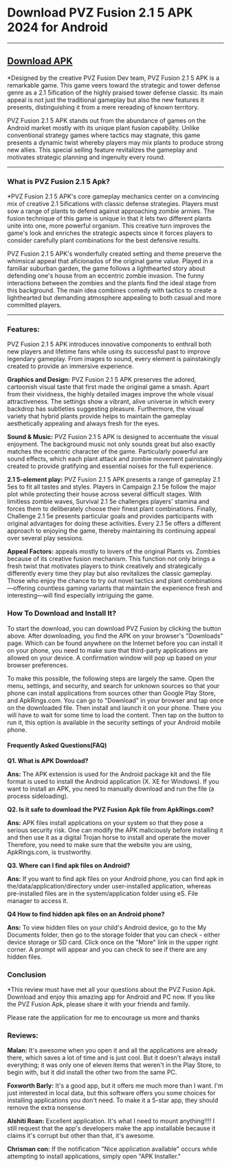 # Download PVZ Fusion 2.1 5 APK 2024 for Android

---
## [Download APK](https://apkrings.com/en/pvz-fusion-21-5-apk)

*Designed by the creative PVZ Fusion Dev team, PVZ Fusion 2.1 5 APK is a remarkable game. This game veers toward the strategic and tower defense genre as a 2.1 5ification of the highly praised tower defense classic. Its main appeal is not just the traditional gameplay but also the new features it presents, distinguishing it from a mere rereading of known territory.

PVZ Fusion 2.1 5 APK stands out from the abundance of games on the Android market mostly with its unique plant fusion capability. Unlike conventional strategy games where tactics may stagnate, this game presents a dynamic twist whereby players may mix plants to produce strong new allies. This special selling feature revitalizes the gameplay and motivates strategic planning and ingenuity every round.

---

### **What is PVZ Fusion 2.1 5 Apk?**  
*PVZ Fusion 2.1 5 APK's core gameplay mechanics center on a convincing mix of creative 2.1 5ifications with classic defense strategies. Players must sow a range of plants to defend against approaching zombie armies. The fusion technique of this game is unique in that it lets two different plants unite into one, more powerful organism. This creative turn improves the game's look and enriches the strategic aspects since it forces players to consider carefully plant combinations for the best defensive results.

PVZ Fusion 2.1 5 APK's wonderfully created setting and theme preserve the whimsical appeal that aficionados of the original game value. Played in a familiar suburban garden, the game follows a lighthearted story about defending one's house from an eccentric zombie invasion. The funny interactions between the zombies and the plants find the ideal stage from this background. The main idea combines comedy with tactics to create a lighthearted but demanding atmosphere appealing to both casual and more committed players.  

---

### **Features:**  

PVZ Fusion 2.1 5 APK introduces innovative components to enthrall both new players and lifetime fans while using its successful past to improve legendary gameplay. From images to sound, every element is painstakingly created to provide an immersive experience.

**Graphics and Design:** PVZ Fusion 2.1 5 APK preserves the adored, cartoonish visual taste that first made the original game a smash. Apart from their vividness, the highly detailed images improve the whole visual attractiveness. The settings show a vibrant, alive universe in which every backdrop has subtleties suggesting pleasure. Furthermore, the visual variety that hybrid plants provide helps to maintain the gameplay aesthetically appealing and always fresh for the eyes.

**Sound & Music:** PVZ Fusion 2.1 5 APK is designed to accentuate the visual enjoyment. The background music not only sounds great but also exactly matches the eccentric character of the game. Particularly powerful are sound effects, which each plant attack and zombie movement painstakingly created to provide gratifying and essential noises for the full experience.

**2.1 5-element play:** PVZ Fusion 2.1 5 APK presents a range of gameplay 2.1 5es to fit all tastes and styles. Players in Campaign 2.1 5e follow the major plot while protecting their house across several difficult stages. With limitless zombie waves, Survival 2.1 5e challenges players' stamina and forces them to deliberately choose their finest plant combinations. Finally, Challenge 2.1 5e presents particular goals and provides participants with original advantages for doing these activities. Every 2.1 5e offers a different approach to enjoying the game, thereby maintaining its continuing appeal over several play sessions.

**Appeal Factors:** appeals mostly to lovers of the original Plants vs. Zombies because of its creative fusion mechanism. This function not only brings a fresh twist that motivates players to think creatively and strategically differently every time they play but also revitalizes the classic gameplay. Those who enjoy the chance to try out novel tactics and plant combinations—offering countless gaming variants that maintain the experience fresh and interesting—will find especially intriguing the game.



### **How To Download and Install It?** 

To start the download, you can download PVZ Fusion by clicking the button above. After downloading, you find the APK on your browser's "Downloads" page. Which can be found anywhere on the Internet before you can install it on your phone, you need to make sure that third-party applications are allowed on your device. A confirmation window will pop up based on your browser preferences.

To make this possible, the following steps are largely the same. Open the menu, settings, and security, and search for unknown sources so that your phone can install applications from sources other than Google Play Store, and ApkRings.com. You can go to "Download" in your browser and tap once on the downloaded file. Then install and launch it on your phone. There you will have to wait for some time to load the content. Then tap on the button to run it, this option is available in the security settings of your Android mobile phone.


#### **Frequently Asked Questions(FAQ)** 
 
**Q1. What is APK Download?**

**Ans:** The APK extension is used for the Android package kit and the file format is used to install the Android application (X. XE for Windows). If you want to install an APK, you need to manually download and run the file (a process sideloading).

**Q2. Is it safe to download the PVZ Fusion Apk file from ApkRings.com?**

**Ans:** APK files install applications on your system so that they pose a serious security risk. One can modify the APK maliciously before installing it and then use it as a digital Trojan horse to install and operate the mover Therefore, you need to make sure that the website you are using, ApkRings.com, is trustworthy.

**Q3. Where can I find apk files on Android?**

**Ans:** If you want to find apk files on your Android phone, you can find apk in the/data/application/directory under user-installed application, whereas pre-installed files are in the system/application folder using eS. File manager to access it.

**Q4 How to find hidden apk files on an Android phone?**

**Ans:** To view hidden files on your child's Android device, go to the My Documents folder, then go to the storage folder that you can check - either device storage or SD card. Click once on the "More" link in the upper right corner. A prompt will appear and you can check to see if there are any hidden files.

### **Conclusion**  

*This review must have met all your questions about the PVZ Fusion Apk. Download and enjoy this amazing app for Android and PC now. If you like the PVZ Fusion Apk, please share it with your friends and family.

Please rate the application for me to encourage us more and thanks

### **Reviews:** 


**Malan:** It's awesome when you open it and all the applications are already there, which saves a lot of time and is just cool. But it doesn't always install everything; it was only one of eleven items that weren't in the Play Store, to begin with, but it did install the other two from the same PC.

**Foxworth Barly:** It's a good app, but it offers me much more than I want. I'm just interested in local data, but this software offers you some choices for installing applications you don't need. To make it a 5-star app, they should remove the extra nonsense.

**Alshiti Roan:** Excellent application. It's what I need to mount anything!!!! I still request that the app's developers make the app installable because it claims it's corrupt but other than that, it's awesome.

**Chrisman con:** If the notification "Nice application available" occurs while attempting to install applications, simply open "APK Installer."
